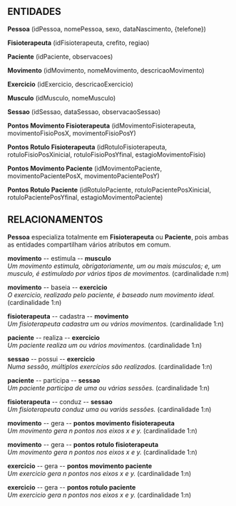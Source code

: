 
## ENTIDADES
**Pessoa** (idPessoa, nomePessoa, sexo, dataNascimento, {telefone})

**Fisioterapeuta** (idFisioterapeuta, crefito, regiao)

**Paciente** (idPaciente, observacoes)

**Movimento** (idMovimento, nomeMovimento, descricaoMovimento)

**Exercicio** (idExercicio, descricaoExercicio)

**Musculo** (idMusculo, nomeMusculo)

**Sessao** (idSessao, dataSessao, observacaoSessao)

**Pontos Movimento Fisioterapeuta** (idMovimentoFisioterapeuta, movimentoFisioPosX, movimentoFisioPosY)

**Pontos Rotulo Fisioterapeuta** (idRotuloFisioterapeuta, rotuloFisioPosXinicial, rotuloFisioPosYfinal, estagioMovimentoFisio)

**Pontos Movimento Paciente** (idMovimentoPaciente, movimentoPacientePosX, movimentoPacientePosY)

**Pontos Rotulo Paciente** (idRotuloPaciente, rotuloPacientePosXinicial, rotuloPacientePosYfinal, estagioMovimentoPaciente)

## RELACIONAMENTOS
**Pessoa** especializa totalmente em **Fisioterapeuta** ou **Paciente**, pois ambas as entidades compartilham vários atributos em comum.

**movimento** -- estimula -- **musculo** <br />
_Um movimento estimula, obrigatoriamente, um ou mais músculos; e, um musculo, é estimulado por vários tipos de movimentos._ (cardinalidade n:m) <br />

**movimento** -- baseia -- **exercicio** <br />
_O exercicio, realizado pelo paciente, é baseado num movimento ideal._ (cardinalidade 1:n)  <br />

**fisioterapeuta** -- cadastra -- **movimento** <br />
_Um fisioterapeuta cadastra um ou vários movimentos._ (cardinalidade 1:n)  <br />

**paciente** -- realiza -- **exercicio** <br />
_Um paciente realiza um ou vários movimentos._ (cardinalidade 1:n)  <br />

**sessao** -- possui -- **exercicio** <br />
_Numa sessão, múltiplos exercícios são realizados._ (cardinalidade 1:n)

**paciente** -- participa -- **sessao** <br />
_Um paciente participa de uma ou várias sessões._ (cardinalidade 1:n)

**fisioterapeuta** -- conduz -- **sessao** <br />
_Um fisioterapeuta conduz uma ou variás sessões._ (cardinalidade 1:n)

**movimento** -- gera -- **pontos movimento fisioterapeuta** <br />
_Um movimento gera n pontos nos eixos x e y._ (cardinalidade 1:n)

**movimento** -- gera -- **pontos rotulo fisioterapeuta** <br />
_Um movimento gera n pontos nos eixos x e y._ (cardinalidade 1:n)

**exercicio** -- gera -- **pontos movimento paciente** <br />
_Um exercicio gera n pontos nos eixos x e y._ (cardinalidade 1:n)

**exercicio** -- gera -- **pontos rotulo paciente** <br />
_Um exercicio gera n pontos nos eixos x e y._ (cardinalidade 1:n)
